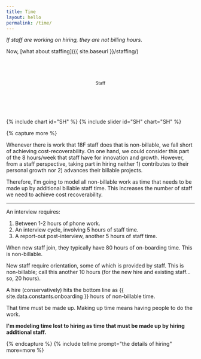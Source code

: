 ```yaml
---
title: Time
layout: hello
permalink: /time/
---
```


*If staff are working on hiring, they are not billing hours.*

Now, [what about staffing]({{ site.baseurl }}/staffing/)

<div class="grid-row" style="padding-top: 3em;">
    <div class="grid-col-12" style="display: flex; justify-content: center;">
        <p><small>Staff</small></p>
       <div id="sliderSH"></div>
    </div>
</div>
<div class="grid-row">
    <canvas id="SH"></canvas>
</div>
<div class="grid-row" style="display: flex; justify-content: center; margin: 2em;">
    <div id="message" style="align: text-center;">
    &nbsp;
    </div>
</div>

{% include chart id="SH" %}
{% include slider id="SH" chart="SH" %}

<script>
    // https://coolors.co/5f0f40-9a031e-fb8b24-e36414-0f4c5c
    chartSH.data.datasets = [
        {
            data: [12],
            label: "The Overhead",
            backgroundColor: pattern.draw("square", "#5f0f40"), 
        },
        {
            data: [0],
            label: "Net Income",
            backgroundColor: pattern.draw("circle", "#9a031e"),
        },
        {
            data: [0],
            label: "The Salaries",
            backgroundColor: pattern.draw("diamond", "#fb8b24")
        },
        {
            data: [ 0 ],
            label: "Hiring Backfill",
            backgroundColor: pattern.draw("zigzag-horizontal", "#0f4c5c")
        },
    ]
    chartSH.label = "";

    chartSH.options.title = { display: true, text: "How Many Staff?" };
    chartSH.options.legend = { display: true };

    function billedFromStaff (staff) {
        // Hours * Hourly rate / 1M (for scaling)
        var income = staff * (48 * 32 * {{ site.data.constants.hourly }});
        return income;
    }

    function salariesForStaff (staff) {
        var salaries = staff * (52 * 40 * {{ site.data.constants.salary }});
        return salaries;
    }

    function backfillCost (count) {
        return salariesForStaff(count);
    }

    function callback (staff) {
        // Calc hours from staff
        // Set the income.
        var income = billedFromStaff(staff);
        var salaries = salariesForStaff(staff);
        var hires = Math.ceil(staff * {{ site.data.constants.turnover }});
        var overheadHours = hires * {{ site.data.constants.onboarding }};
        var staffNeeded = Math.ceil(overheadHours / (48 * 32));
        var net = income - (salaries + backfillCost(staffNeeded) );

        chartSH.data.datasets[1].data = [  net ];
        chartSH.data.datasets[2].data = [ salaries ];
        chartSH.data.datasets[3].data = [ backfillCost(staffNeeded) ];

        var message = "";
        if (net < {{ site.data.constants.fixed }}) {
            message = "Not there yet.";
        } else {
            message = String.fromCodePoint(0x1F4B5)
                + "&nbsp; We cleared the ${{ site.data.constants.fixed }}M with " 
                + Math.ceil(staff) 
                + " staff and "
                + staffNeeded
                + " staff to cover hiring overheads. " 
                + String.fromCodePoint(0x1F4B5);
        }
        document.getElementById("message").innerHTML = message;
        chartSH.update();
    };

    sliderSH.min(0);
    sliderSH.max(100);
    sliderSH.setCallbacks(callback);
    containerSH.call(sliderSH);
    sliderSH.value(55);
    chartSH.update();
</script>

{% capture more %}
<p>
    Whenever there is work that 18F staff does that is non-billable, we fall short of achieving cost-recoverability. On one hand, we could consider this part of the 8 hours/week that staff have for innovation and growth. However, from a staff perspective, taking part in hiring neither 1) contributes to their personal growth nor 2) advances their billable projects. 
</p>

<p> 
    Therefore, I'm going to model all non-billable work as time that needs to be made up by additional billable staff time. This increases the number of staff we need to achieve cost recoverability.
</p>
<hr>
<p>
    An interview requires:
</p>

<ol>
    <li>
        Between 1-2 hours of phone work.
    </li>
    <li>
        An interview cycle, involving 5 hours of staff time.
    </li>
    <li>
        A report-out post-interview, another 5 hours of staff time.
    </li>
</ol>

<p>
    When new staff join, they typically have 80 hours of on-boarding time. This is non-billable.
</p>

<p>
    New staff require orientation, some of which is provided by staff. This is non-billable; call this another 10 hours (for the new hire and existing staff... so, 20 hours).
</p>

<p>
    A hire  (conservatively) hits the bottom line as {{ site.data.constants.onboarding }} hours of non-billable time.
</p>

<p>
    That time must be made up. Making up time means having people to do the work. 
</p>

<p>
    <b>I'm modeling time lost to hiring as time that must be made up by hiring additional staff.</b>
</p>

{% endcapture %}
{% include tellme prompt="the details of hiring" more=more %}
